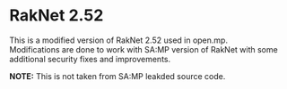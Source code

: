 # RakNet 2.52
This is a modified version of RakNet 2.52 used in open.mp.  
Modifications are done to work with SA:MP version of RakNet with some additional security fixes and improvements.

**NOTE:** This is not taken from SA:MP leakded source code.

